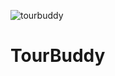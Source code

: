 ![tourbuddy](https://github.com/user-attachments/assets/5bb0478a-36d0-4a19-8b02-c3d714acd211)
# TourBuddy
